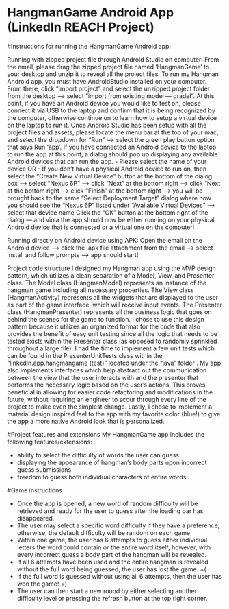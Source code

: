 # HangmanGame Android App (LinkedIn REACH Project)

#Instructions for running the HangmanGame Android app:

Running with zipped project file through Android Studio on computer:
From the email, please drag the zipped project file named ‘HangmanGame’ to your desktop and unzip it to reveal all the project files.
To run my Hangman Android app, you must have AndroidStudio installed on your computer. From there, click “import project” and select the unzipped project folder from the desktop —> select “import from existing model — gradel”.
At this point, if you have an Android device you would like to test on, please connect it via USB to the laptop and confirm that it is being recognized by the computer, otherwise continue on to learn how to setup a virtual device on the laptop to run it.
Once Android Studio has been setup with all the project files and assets, please locate the menu bar at the top of your mac, and select the dropdown for “Run” —> select the green play button option that says Run ‘app’.
If you have connected an Android device to the laptop to run the app at this point, a dialog should pop up displaying any available Android devices that can run the app. 
	- Please select the name of your device OR
	- If you don’t have a physical Android device to run on, then select the “Create New Virtual Device” button at the bottom of the dialog box —> select “Nexus 6P” —> click “Next” at the bottom right —> click “Next at the bottom right —> click “Finish” at the bottom right —> you will be brought back to the same “Select Deployment Target” dialog where now you should see the “Nexus 6P” listed under “Available Virtual Devices” —> select that device name
Click the “OK” button at the bottom right of the dialog — and viola the app should now be either running on your physical Android device that is connected or a virtual one on the computer! 

Running directly on Android device using APK:
Open the email on the Android device —> click the .apk file attachment from the email —> select install and follow prompts —> app should start! 


Project code structure
I designed my Hangman app using the MVP design pattern, which utilizes a clean separation of a Model, View, and Presenter class. The Model class (HangmanModel) represents an instance of the hangman game including all necessary properties. The View class (HangmanActivity) represents all the widgets that are displayed to the user as part of the game interface, which will receive input events. The Presenter class (HangmanPresenter) represents all the business logic that goes on behind the scenes for the game to function. I chose to use this design pattern because it utilizes an organized format for the code that also provides the benefit of easy unit testing since all the logic that needs to be tested exists within the Presenter class (as opposed to randomly sprinkled throughout a large file). I had the time to implement a few unit tests which can be found in the PresenterUnitTests class within the “linkedin.app.hangmangame (test)” located under the “java” folder . My app also implements interfaces which help abstract out the communication between the view that the user interacts with and the presenter that performs the necessary logic based on the user’s actions. This proves beneficial in allowing for easier code refactoring and modifications in the future, without requiring an engineer to scour through every line of the project to make even the simplest change. Lastly, I chose to implement a material design inspired feel to the app with my favorite color (blue!) to give the app a more native Android look that is personalized. 


#Project features and extensions
My HangmanGame app includes the following features/extensions:
- ability to select the difficulty of words the user can guess 
- displaying the appearance of hangman’s body parts upon incorrect guess submissions
- freedom to guess both individual characters of entire words


#Game instructions
- Once the app is opened, a new word of random difficulty will be retrieved and ready for the user to guess after the loading bar has disappeared.
- The user may select a specific word difficulty if they have a preference, otherwise, the default difficulty will be random on each game
- Within one game, the user has 6 attempts to guess either individual letters the word could contain or the entire word itself, however, with every incorrect guess a body part of the hangman will be revealed.
- If all 6 attempts have been used and the entire hangman is revealed without the full word being guessed, the user has lost the game. =(
- If the full word is guessed without using all 6 attempts, then the user has won the game! =)
- The user can then start a new round by either selecting another difficulty level or pressing the refresh button at the top right corner.
